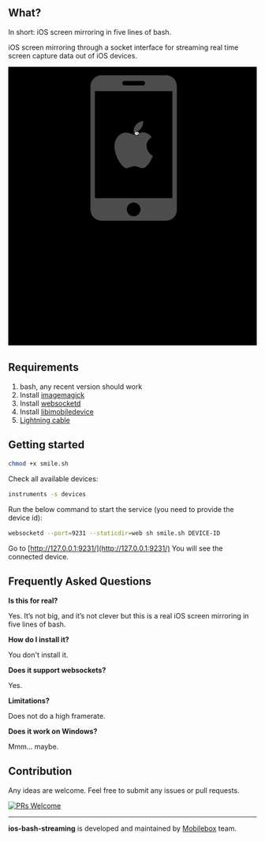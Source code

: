 
## What?

In short: iOS screen mirroring in five lines of bash.

iOS screen mirroring through a socket interface for streaming real time screen capture data out of iOS devices.


![Alt Text](https://github.com/mobileboxlab/ios-bash-streaming/blob/master/smile.gif?raw=true)



## Requirements

1. bash, any recent version should work
2. Install [imagemagick](http://macappstore.org/imagemagick/)
3. Install [websocketd](https://github.com/joewalnes/websocketd)
4. Install [libimobiledevice](http://macappstore.org/libimobiledevice/)
5. [Lightning cable](https://en.wikipedia.org/wiki/Lightning_(connector))

## Getting started

```bash
chmod +x smile.sh
```

Check all available devices:

```bash
instruments -s devices
```

Run the below command to start the service (you need to provide the device id):

```bash
websocketd --port=9231 --staticdir=web sh smile.sh DEVICE-ID
```

Go to [http://127.0.0.1:9231/](http://127.0.0.1:9231/) You will see the connected device.


## Frequently Asked Questions

**Is this for real?**

Yes. It’s not big, and it’s not clever but this is a real iOS screen mirroring in five lines of bash.

**How do I install it?**

You don't install it.

**Does it support websockets?**

Yes.

**Limitations?**

Does not do a high framerate.

**Does it work on Windows?**

Mmm... maybe.


## Contribution

Any ideas are welcome. Feel free to submit any issues or pull requests.

[![PRs Welcome](https://img.shields.io/badge/PRs-welcome-brightgreen.svg?style=flat-square)](http://makeapullrequest.com)

---
**ios-bash-streaming** is developed and maintained by [Mobilebox](http://mobileboxlab.com) team.
